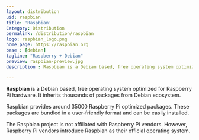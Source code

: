 ```yaml
---
layout: distribution
uid: raspbian
title: 'Raspbian'
Category: Distribution
permalink: /distribution/raspbian
logo: raspbian_logo.png
home_page: https://raspbian.org
base : [debian]
tagline: "Raspberry + Debian"
preview: raspbian-preview.jpg
description : Raspbian is a Debian based, free operating system optimized for Raspberry Pi hardware. It inherits thousands of packages from Debian ecosystem.

---
```


**Raspbian** is a Debian based, free operating system optimized for Raspberry Pi hardware. It inherits thousands of packages from Debian ecosystem.

Raspbian provides around 35000 Raspberry Pi optimized packages. These packages are bundled in a user-friendly format and can be easily installed.

The Raspbian project is not affiliated with Raspberry Pi vendors. However, Raspberry Pi vendors introduce Raspbian as their official operating system.
